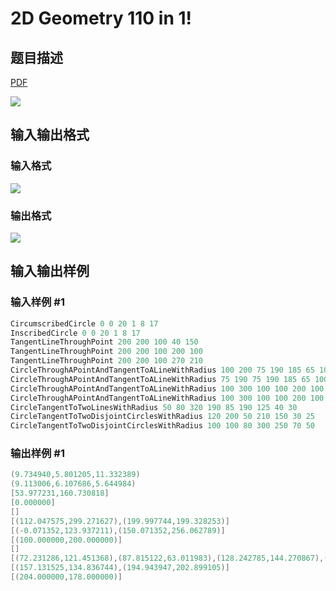 # 2D Geometry 110 in 1!

## 题目描述

[problemUrl]: https://uva.onlinejudge.org/index.php?option=com_onlinejudge&Itemid=8&category=278&page=show_problem&problem=3726

[PDF](https://uva.onlinejudge.org/external/123/p12304.pdf)

![](https://cdn.luogu.com.cn/upload/vjudge_pic/UVA12304/f2f92fa4104568423c96f6bda855810bbcc19ee7.png)

## 输入输出格式

### 输入格式

![](https://cdn.luogu.com.cn/upload/vjudge_pic/UVA12304/80f791819d1d9d45e0420f0492baec19d8eced23.png)

### 输出格式

![](https://cdn.luogu.com.cn/upload/vjudge_pic/UVA12304/75244e2394bc6b5d4010f858366da1198eef71a8.png)

## 输入输出样例

### 输入样例 #1

```cpp
CircumscribedCircle 0 0 20 1 8 17
InscribedCircle 0 0 20 1 8 17
TangentLineThroughPoint 200 200 100 40 150
TangentLineThroughPoint 200 200 100 200 100
TangentLineThroughPoint 200 200 100 270 210
CircleThroughAPointAndTangentToALineWithRadius 100 200 75 190 185 65 100
CircleThroughAPointAndTangentToALineWithRadius 75 190 75 190 185 65 100
CircleThroughAPointAndTangentToALineWithRadius 100 300 100 100 200 100 100
CircleThroughAPointAndTangentToALineWithRadius 100 300 100 100 200 100 99
CircleTangentToTwoLinesWithRadius 50 80 320 190 85 190 125 40 30
CircleTangentToTwoDisjointCirclesWithRadius 120 200 50 210 150 30 25
CircleTangentToTwoDisjointCirclesWithRadius 100 100 80 300 250 70 50
```


### 输出样例 #1

```cpp
(9.734940,5.801205,11.332389)
(9.113006,6.107686,5.644984)
[53.977231,160.730818]
[0.000000]
[]
[(112.047575,299.271627),(199.997744,199.328253)]
[(-0.071352,123.937211),(150.071352,256.062789)]
[(100.000000,200.000000)]
[]
[(72.231286,121.451368),(87.815122,63.011983),(128.242785,144.270867),(143.826621,85.831483)]
[(157.131525,134.836744),(194.943947,202.899105)]
[(204.000000,178.000000)]
```


